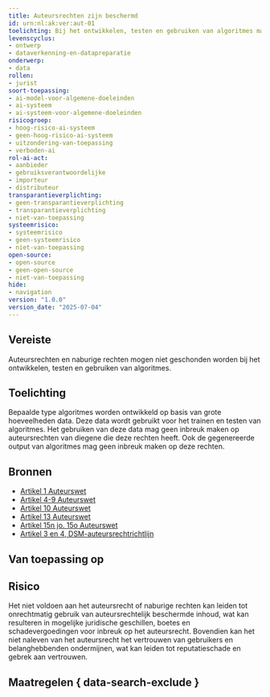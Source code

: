 ```yaml
---
title: Auteursrechten zijn beschermd
id: urn:nl:ak:ver:aut-01
toelichting: Bij het ontwikkelen, testen en gebruiken van algoritmes mag geen inbreuk gemaakt worden op auteursrechten en naburige rechten.
levenscyclus:
- ontwerp
- dataverkenning-en-datapreparatie
onderwerp:
- data
rollen:
- jurist
soort-toepassing:
- ai-model-voor-algemene-doeleinden
- ai-systeem
- ai-systeem-voor-algemene-doeleinden
risicogroep:
- hoog-risico-ai-systeem
- geen-hoog-risico-ai-systeem
- uitzondering-van-toepassing
- verboden-ai
rol-ai-act:
- aanbieder
- gebruiksverantwoordelijke
- importeur
- distributeur
transparantieverplichting:
- geen-transparantieverplichting
- transparantieverplichting
- niet-van-toepassing
systeemrisico:
- systeemrisico
- geen-systeemrisico
- niet-van-toepassing
open-source:
- open-source
- geen-open-source
- niet-van-toepassing
hide:
- navigation
version: "1.0.0"
version_date: "2025-07-04"
---
```


<!-- tags -->
## Vereiste

Auteursrechten en naburige rechten mogen niet geschonden worden bij het ontwikkelen, testen en gebruiken van algoritmes.

## Toelichting

Bepaalde type algoritmes worden ontwikkeld op basis van grote hoeveelheden data.
Deze data wordt gebruikt voor het trainen en testen van algoritmes.
Het gebruiken van deze data mag geen inbreuk maken op auteursrechten van diegene die deze rechten heeft.
Ook de gegenereerde output van algoritmes mag geen inbreuk maken op deze rechten.

## Bronnen

- [Artikel 1 Auteurswet](https://wetten.overheid.nl/jci1.3:c:BWBR0001886&hoofdstuk=I&paragraaf=1&artikel=1&z=2022-10-01&g=2022-10-01)
- [Artikel 4-9 Auteurswet](https://wetten.overheid.nl/jci1.3:c:BWBR0001886&hoofdstuk=I&paragraaf=2&z=2022-10-01&g=2022-10-01)
- [Artikel 10 Auteurswet](https://wetten.overheid.nl/jci1.3:c:BWBR0001886&hoofdstuk=I&paragraaf=3&artikel=10&z=2022-10-01&g=2022-10-01)
- [Artikel 13 Auteurswet](https://wetten.overheid.nl/jci1.3:c:BWBR0001886&hoofdstuk=I&paragraaf=5&artikel=13&z=2022-10-01&g=2022-10-01)
- [Artikel 15n jo. 15o Auteurswet](https://wetten.overheid.nl/jci1.3:c:BWBR0001886&hoofdstuk=I&paragraaf=6&artikel=15n&z=2022-10-01&g=2022-10-01)
- [Artikel 3 en 4, DSM-auteursrechtrichtlijn](https://eur-lex.europa.eu/legal-content/NL/TXT/?uri=CELEX:32019L0790#art_3)

## Van toepassing op
<!-- tags-ai-act -->


## Risico

Het niet voldoen aan het auteursrecht of naburige rechten kan leiden tot onrechtmatig gebruik van auteursrechtelijk beschermde inhoud, wat kan resulteren in mogelijke juridische geschillen, boetes en schadevergoedingen voor inbreuk op het auteursrecht.
Bovendien kan het niet naleven van het auteursrecht het vertrouwen van gebruikers en belanghebbenden ondermijnen, wat kan leiden tot reputatieschade en gebrek aan vertrouwen.

## Maatregelen { data-search-exclude }

<!-- list_maatregelen vereiste/aut-01-auteursrechten no-search no-onderwerp no-rol no-levenscyclus -->
